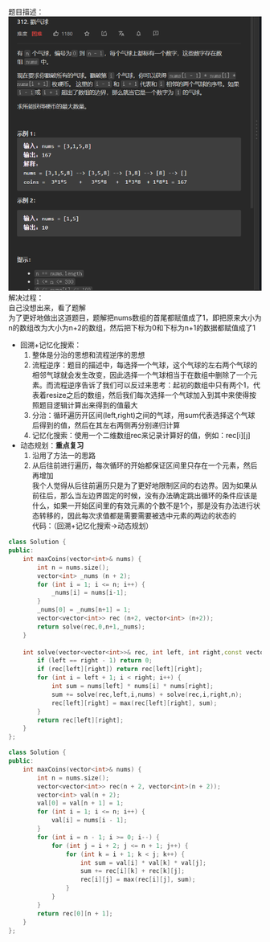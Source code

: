 题目描述：  
![image](/algorithmn/tracebak/image/image25.png)  
解决过程：  
自己没想出来，看了题解  
为了更好地做出这道题目，题解把nums数组的首尾都赋值成了1，即把原来大小为n的数组改为大小为n+2的数组，然后把下标为0和下标为n+1的数据都赋值成了1  
- 回溯+记忆化搜索：
    1. 整体是分治的思想和流程逆序的思想
    2. 流程逆序：题目的描述中，每选择一个气球，这个气球的左右两个气球的相邻气球就会发生改变，因此选择一个气球相当于在数组中删除了一个元素。而流程逆序告诉了我们可以反过来思考：起初的数组中只有两个1，代表着resize之后的数组，然后我们每次选择一个气球加入到其中来使得按照题目逻辑计算出来得到的值最大
    3. 分治：循环遍历开区间(left,right)之间的气球，用sum代表选择这个气球后得到的值，然后在其左右两侧再分别递归计算
    4. 记忆化搜索：使用一个二维数组rec来记录计算好的值，例如：rec[i][j]
- 动态规划：**重点复习**
    1. 沿用了方法一的思路
    2. 从后往前进行遍历，每次循环的开始都保证区间里只存在一个元素，然后再增加  
    我个人觉得从后往前遍历只是为了更好地限制区间的右边界。因为如果从前往后，那么当左边界固定的时候，没有办法确定跳出循环的条件应该是什么，如果一开始区间里的有效元素的个数不是1个，那是没有办法进行状态转移的，因此每次求值都是需要需要被选中元素的两边的状态的  
代码：（回溯+记忆化搜索→动态规划）  
```cpp
class Solution {
public:
    int maxCoins(vector<int>& nums) {
        int n = nums.size();
        vector<int> _nums (n + 2);
        for (int i = 1; i <= n; i++) {
            _nums[i] = nums[i-1]; 
        }
        _nums[0] = _nums[n+1] = 1;
        vector<vector<int>> rec (n+2, vector<int> (n+2));
        return solve(rec,0,n+1,_nums);
    }

    int solve(vector<vector<int>>& rec, int left, int right,const vector<int>& nums) {
        if (left == right - 1) return 0;
        if (rec[left][right]) return rec[left][right];
        for (int i = left + 1; i < right; i++) {
            int sum = nums[left] * nums[i] * nums[right];
            sum += solve(rec,left,i,nums) + solve(rec,i,right,n);
            rec[left][right] = max(rec[left][right], sum);
        }
        return rec[left][right];
    }
};
```  
```cpp
class Solution {
public:
    int maxCoins(vector<int>& nums) {
        int n = nums.size();
        vector<vector<int>> rec(n + 2, vector<int>(n + 2));
        vector<int> val(n + 2);
        val[0] = val[n + 1] = 1;
        for (int i = 1; i <= n; i++) {
            val[i] = nums[i - 1];
        }
        for (int i = n - 1; i >= 0; i--) {
            for (int j = i + 2; j <= n + 1; j++) {
                for (int k = i + 1; k < j; k++) {
                    int sum = val[i] * val[k] * val[j];
                    sum += rec[i][k] + rec[k][j];
                    rec[i][j] = max(rec[i][j], sum);
                }
            }
        }
        return rec[0][n + 1];
    }
};
```